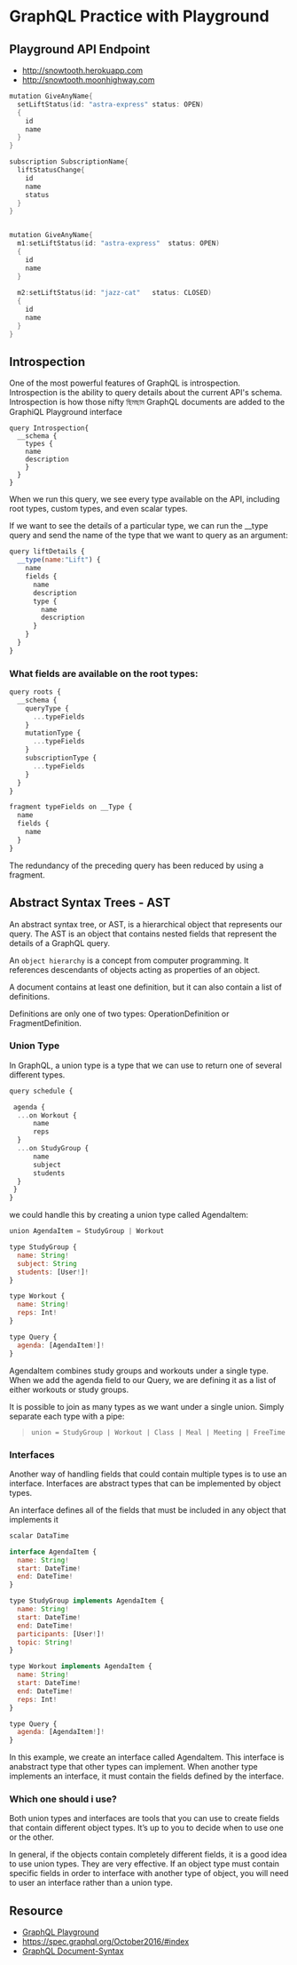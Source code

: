 # GraphQL Practice with Playground

## Playground API Endpoint
* http://snowtooth.herokuapp.com
* http://snowtooth.moonhighway.com



```go
mutation GiveAnyName{ 
  setLiftStatus(id: "astra-express"	status: OPEN)
  {
    id
    name
  }
}

subscription SubscriptionName{
  liftStatusChange{
    id
    name
    status
  }
}


mutation GiveAnyName{ 
  m1:setLiftStatus(id: "astra-express"	status: OPEN)
  {
    id
    name
  }
  
  m2:setLiftStatus(id: "jazz-cat"	status: CLOSED)
  {
    id
    name
  }
}
```


## Introspection
One of the most powerful features of GraphQL is introspection. Introspection is the ability to query details about the current API's schema. Introspection is how those nifty ছিমছাম GraphQL documents are added to the GraphiQL Playground interface

```
query Introspection{
  __schema {
    types {
    name
    description
    }
  }
}
```
When we run this query, we see every type available on the API, including root types, custom types, and even scalar types.


If we want to see the details of a particular type, we can run the __type query and send the name of the type that
we want to query as an argument:

```js
query liftDetails {
  __type(name:"Lift") {
    name
    fields {
      name
      description
      type {
        name
        description
      }
    }
  }
}
```

### What fields are available on the root types:
```js
query roots {
  __schema {
    queryType {
      ...typeFields
    }
    mutationType {
      ...typeFields
    }
    subscriptionType {
      ...typeFields
    }
  }
} 

fragment typeFields on __Type {
  name
  fields {
  	name
  }
}
```
The redundancy of the preceding query has been reduced by using a fragment.


## Abstract Syntax Trees - AST
An abstract syntax tree, or AST, is a hierarchical object that represents our query. The AST is an object that contains nested fields that represent the details of a GraphQL query.

An `object hierarchy` is a concept from computer programming. It references descendants of objects acting as properties of an object.


A document contains at least one definition, but it can also contain a list of definitions.

Definitions are only one of two types: OperationDefinition or FragmentDefinition. 


### Union Type
In GraphQL, a union type is a type that we can use to return one of several different types.

```js
query schedule {

 agenda {
  ...on Workout {
      name
      reps
  }
  ...on StudyGroup {
      name
      subject
      students
  }
 }
}
```
we could handle this by creating a union type called AgendaItem:

```js
union AgendaItem = StudyGroup | Workout

type StudyGroup {
  name: String!
  subject: String
  students: [User!]!
} 

type Workout {
  name: String!
  reps: Int!
} 

type Query {
  agenda: [AgendaItem!]!
}
```
AgendaItem combines study groups and workouts under a single type. When we add the agenda field to our Query, we are defining it as a list of either workouts or study groups.

It is possible to join as many types as we want under a single union. Simply separate each type with a pipe:
> `union = StudyGroup | Workout | Class | Meal | Meeting | FreeTime`


### Interfaces
Another way of handling fields that could contain multiple types is to use an interface. Interfaces are abstract types that can be implemented by object types.

An interface defines all of the fields that must be included in any object that implements it

```js
scalar DataTime

interface AgendaItem {
  name: String!
  start: DateTime!
  end: DateTime!
} 

type StudyGroup implements AgendaItem {
  name: String!
  start: DateTime!
  end: DateTime!
  participants: [User!]!
  topic: String!
} 

type Workout implements AgendaItem {
  name: String!
  start: DateTime!
  end: DateTime!
  reps: Int!
} 

type Query {
  agenda: [AgendaItem!]!
}
```

In this example, we create an interface called AgendaItem. This interface is anabstract type that other types can implement. When another type implements an interface, it must contain the fields defined by the interface.


### Which one should i use?
Both union types and interfaces are tools that you can use to create fields that contain different object types. It’s up to you to decide when to use one or the other. 

In general, if the objects contain completely different fields, it is a good idea to use union types. They are very effective. If an object type must contain specific fields in order to interface with another type of object, you will need to user an interface rather than a union type.

## Resource
* [GraphQL Playground](https://www.youtube.com/watch?v=CHNAnGSmQeA)
* https://spec.graphql.org/October2016/#index
* [GraphQL Document-Syntax](https://spec.graphql.org/draft/#sec-Document-Syntax)